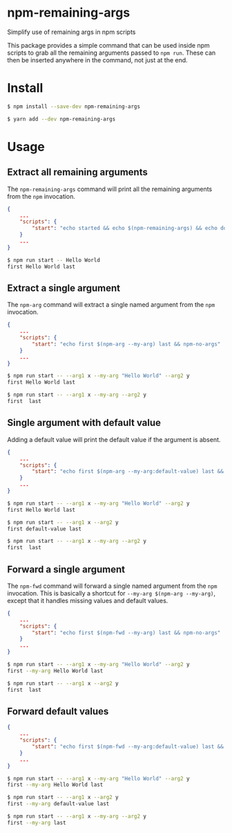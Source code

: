 # npm-remaining-args

Simplify use of remaining args in npm scripts

This package provides a simple command that can be used inside npm scripts to grab all the remaining arguments passed to `npm run`. These can then be inserted anywhere in the command, not just at the end.

# Install

```bash
$ npm install --save-dev npm-remaining-args
```

```bash
$ yarn add --dev npm-remaining-args
```

# Usage

## Extract all remaining arguments

The `npm-remaining-args` command will print all the remaining arguments from the `npm` invocation.

```json
{
    ...
    "scripts": {
        "start": "echo started && echo $(npm-remaining-args) && echo done && npm-no-args"
    }
    ...
}
```

```bash
$ npm run start -- Hello World
first Hello World last
```

## Extract a single argument

The `npm-arg` command will extract a single named argument from the `npm` invocation.

```json
{
    ...
    "scripts": {
        "start": "echo first $(npm-arg --my-arg) last && npm-no-args"
    }
    ...
}
```

```bash
$ npm run start -- --arg1 x --my-arg "Hello World" --arg2 y
first Hello World last

$ npm run start -- --arg1 x --my-arg --arg2 y
first  last
```

## Single argument with default value

Adding a default value will print the default value if the argument is absent.

```json
{
    ...
    "scripts": {
        "start": "echo first $(npm-arg --my-arg:default-value) last && npm-no-args"
    }
    ...
}
```

```bash
$ npm run start -- --arg1 x --my-arg "Hello World" --arg2 y
first Hello World last

$ npm run start -- --arg1 x --arg2 y
first default-value last

$ npm run start -- --arg1 x --my-arg --arg2 y
first  last
```

## Forward a single argument

The `npm-fwd` command will forward a single named argument from the `npm` invocation. This is basically a shortcut for `--my-arg $(npm-arg --my-arg)`, except that it handles missing values and default values.

```json
{
    ...
    "scripts": {
        "start": "echo first $(npm-fwd --my-arg) last && npm-no-args"
    }
    ...
}
```

```bash
$ npm run start -- --arg1 x --my-arg "Hello World" --arg2 y
first --my-arg Hello World last

$ npm run start -- --arg1 x --arg2 y
first  last
```

## Forward default values

```json
{
    ...
    "scripts": {
        "start": "echo first $(npm-fwd --my-arg:default-value) last && npm-no-args"
    }
    ...
}
```

```bash
$ npm run start -- --arg1 x --my-arg "Hello World" --arg2 y
first --my-arg Hello World last

$ npm run start -- --arg1 x --arg2 y
first --my-arg default-value last

$ npm run start -- --arg1 x --my-arg --arg2 y
first --my-arg last
```
